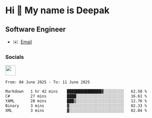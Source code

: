 Hi 👋 My name is Deepak
=======================

Software Engineer
-----------------
* ✉️  [Email](mailto:kumar.neu19@gmail.com)


### Socials

<p align="left"><a href="https://www.linkedin.com/in/deepak94kumar" target="_blank" rel="noreferrer"><img src="https://raw.githubusercontent.com/danielcranney/readme-generator/main/public/icons/socials/linkedin.svg" width="32" height="32" /></a></p>

<!--START_SECTION:waka-->

```txt
From: 04 June 2025 - To: 11 June 2025

Markdown   1 hr 42 mins    ███████████████▓░░░░░░░░░   62.58 %
C#         27 mins         ████░░░░░░░░░░░░░░░░░░░░░   16.61 %
YAML       20 mins         ███▒░░░░░░░░░░░░░░░░░░░░░   12.76 %
Binary     3 mins          ▓░░░░░░░░░░░░░░░░░░░░░░░░   02.33 %
XML        3 mins          ▓░░░░░░░░░░░░░░░░░░░░░░░░   02.04 %
```

<!--END_SECTION:waka-->
